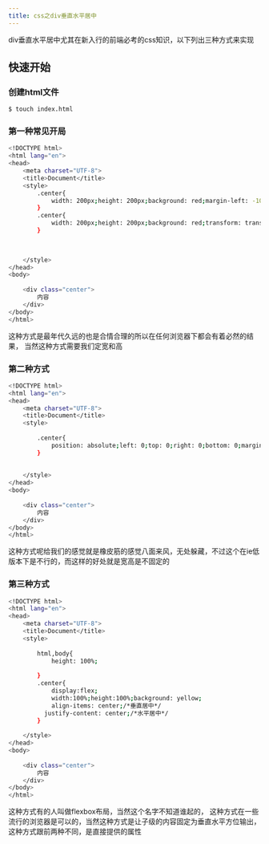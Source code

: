 ```yaml
---
title: css之div垂直水平居中
---
```

div垂直水平居中尤其在新入行的前端必考的css知识，以下列出三种方式来实现

## 快速开始

### 创建html文件

``` bash
$ touch index.html
```

### 第一种常见开局

``` bash
<!DOCTYPE html>
<html lang="en">
<head>
	<meta charset="UTF-8">
	<title>Document</title>
	<style>
		.center{
			width: 200px;height: 200px;background: red;margin-left: -100px;margin-top: -100px;position: absolute;left: 50%;top: 50%;
		}
		.center{
			width: 200px;height: 200px;background: red;transform: translate(-50%, -50%);position: absolute;left: 50%;top: 50%;
		}

		
		
	</style>
</head>
<body>
	
	<div class="center">
	 	内容
	</div>
</body>
</html>
```
这种方式是最年代久远的也是合情合理的所以在任何浏览器下都会有着必然的结果，
当然这种方式需要我们定宽和高

### 第二种方式

``` bash
<!DOCTYPE html>
<html lang="en">
<head>
	<meta charset="UTF-8">
	<title>Document</title>
	<style>
		
		.center{
			position: absolute;left: 0;top: 0;right: 0;bottom: 0;margin: auto;width: 200px;height: 200px;background: green;
		}
	
		
	</style>
</head>
<body>
	
	<div class="center">
	 	内容
	</div>
</body>
</html>
```

这种方式呢给我们的感觉就是橡皮筋的感觉八面来风，无处躲藏，不过这个在ie低版本下是不行的，而这样的好处就是宽高是不固定的

### 第三种方式 

``` bash
<!DOCTYPE html>
<html lang="en">
<head>
	<meta charset="UTF-8">
	<title>Document</title>
	<style>
		
		html,body{
			height: 100%;
			
		}
		.center{
			display:flex;
			width:100%;height:100%;background: yellow;
			align-items: center;/*垂直居中*/
		  justify-content: center;/*水平居中*/
		}
		
	</style>
</head>
<body>
	
	<div class="center">
	 	内容
	</div>
</body>
</html>
```
这种方式有的人叫做flexbox布局，当然这个名字不知道谁起的，
这种方式在一些流行的浏览器是可以的，当然这种方式是让子级的内容固定为垂直水平方位输出，这种方式跟前两种不同，是直接提供的属性
